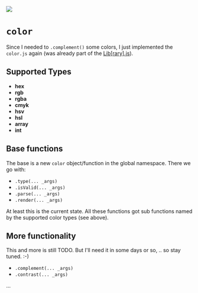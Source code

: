 <img src="https://kekse.biz/github.php?draw&text=`color`&override=github:v4" />

# `color`
Since I needed to `.complement()` some colors, I just implemented the `color.js` again (was
already part of the [Lib\[rary\].js](https://libjs.de/)).

## Supported Types
* **hex**
* **rgb**
* **rgba**
* **cmyk**
* **hsv**
* **hsl**
* **array**
* **int**

## Base functions
The base is a new `color` object/function in the global namespace. There we go with:

* `.type(... _args)`
* `.isValid(... _args)`
* `.parse(... _args)`
* `.render(... _args)`

At least this is the current state. All these functions got sub functions named by the
supported color types (see above).

## More functionality
This and more is still TODO. But I'll need it in some days or so, .. so stay tuned. :-)

* `.complement(... _args)`
* `.contrast(... _args)`

...

